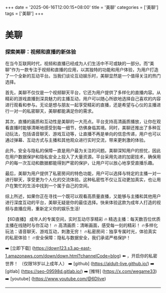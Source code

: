 +++
date = '2025-06-16T12:00:15+08:00'
title = '美聊'
categories = ['美聊']
tags = ['美聊']
+++

# 美聊

### 探索美聊：视频和直播的新体验

在当今互联网时代，视频和直播已经成为人们生活中不可或缺的一部分。而“美聊”作为一款专注于视频和直播的应用，以其独特的功能和用户体验，为用户打造了一个全新的互动平台。当我们谈论互动娱乐时，美聊显然是一个值得关注的热门选择。

首先，美聊不仅仅是一个视频聊天平台，它还为用户提供了多样化的直播内容。从精彩的游戏直播到深具魅力的主播互动，用户可以随心所欲地选择自己喜欢的内容进行观看和参与。无论是想与朋友一起享受精彩的直播，还是希望与心仪的主播进行一对一的私密聊天，美聊都能满足你的需求。

其次，直播的画质和互动性是美聊的一大亮点。平台支持高清画质播放，让你在观看直播时能够清晰地感受到每一细节，仿佛身临其境。同时，美聊还推出了多种互动玩法，包括语音聊天、游戏互动等，让直播不再是单向的信息传递，用户也可以通过弹幕、互动方式与主播和其他观众进行实时交流，带来更刺激的体验。

此外，安全与隐私的保障一直是用户最为关注的问题。美聊深知用户的担忧，因此在用户数据保护和隐私安全上投入了大量资源。平台采用先进的加密技术，确保用户的每一次互动和数据都能得到严密的保护，让用户可以放心地享受直播乐趣。

最后，美聊为用户提供了私密房间的特色功能，用户可以选择与特定的主播一对一进行聊天，享受更为个人化的交流体验。这种私密性不仅让互动更加真实，也让用户在繁忙的生活中找到一个属于自己的空间。

综上所述，如果你正在寻找一个既可以观看高质量直播，又能够与主播和其他用户进行深度互动的平台，美聊无疑是你的最佳选择。快来体验这款为成年人打造的视频与直播应用，重新定义你的娱乐生活!

【6D直播】
成年人的专属空间，实时互动尽享精彩
🔥 精选主播：每天数百位优质主播在线随时与你互动！
🔥 高清画质：清晰画面，感受每一刻的精彩！
🔥多样化玩法：语音聊天、游戏互动，刺激无穷！
🔥私密房间：独享专属时光，体验真实的私密体验！
🔥安全保障：隐私与数据安全，我们承诺严格保护！

➡️ [立即下载] (https://down123.s3.ap-east-1.amazonaws.com/down/down.html?channelCode=blog) ⬅️ ，开启你的私密世界！
（仅限18岁以上成年人）
➡️ [github] (https://aldult-live.github.io/) 
➡️ [gitlab] (https://seo-09598d.gitlab.io/) 
➡️ [推特] (https://x.com/wegame33) 
➡️ [youtube] (https://www.youtube.com/@6Dlive)

---

